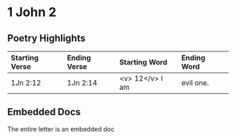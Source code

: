 # 1 John 2

## Poetry Highlights

| Starting Verse | Ending Verse | Starting Word | Ending Word |
| :--- | :--- | :--- | :--- |
| 1Jn 2:12 | 1Jn 2:14 | &lt;v&gt; 12&lt;/v&gt; I am | evil one. |

## Embedded Docs

The entire letter is an embedded doc

